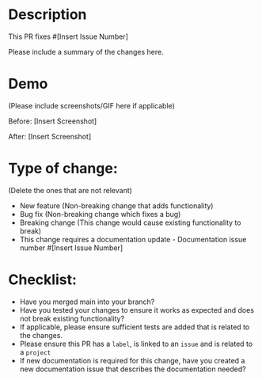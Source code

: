 # Description
This PR fixes #[Insert Issue Number]

Please include a summary of the changes here.

# Demo
(Please include screenshots/GIF here if applicable)

Before: [Insert Screenshot]

After: [Insert Screenshot]


# Type of change:
(Delete the ones that are not relevant)
* New feature (Non-breaking change that adds functionality)
* Bug fix (Non-breaking change which fixes a bug)
* Breaking change (This change would cause existing functionality to break)
* This change requires a documentation update - Documentation issue number #[Insert Issue Number]

# Checklist:
* Have you merged main into your branch?
* Have you tested your changes to ensure it works as expected and does not break existing functionality?
* If applicable, please ensure sufficient tests are added that is related to the changes.
* Please ensure this PR has a `label`, is linked to an `issue` and is related to a `project`
* If new documentation is required for this change, have you created a new documentation issue that describes the documentation needed? 